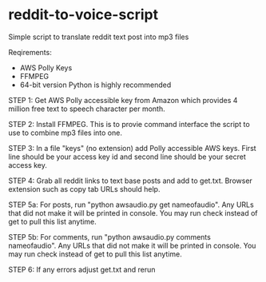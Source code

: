 # reddit-to-voice-script
Simple script to translate reddit text post into mp3 files

Reqirements:
* AWS Polly Keys
* FFMPEG
* 64-bit version Python is highly recommended

STEP 1: Get AWS Polly accessible key from Amazon which provides 4 million free text to speech character per month.

STEP 2: Install FFMPEG. This is to provie command interface the script to use to combine mp3 files into one.

STEP 3: In a file "keys" (no extension) add Polly accessible AWS keys. First line should be your access key id and second line should be your secret access key.

STEP 4: Grab all reddit links to text base posts and add to get.txt. Browser extension such as copy tab URLs should help.

STEP 5a: For posts, run "python awsaudio.py get nameofaudio". Any URLs that did not make it will be printed in console. You may run check instead of get to pull this list anytime.

STEP 5b: For comments, run "python awsaudio.py comments nameofaudio". Any URLs that did not make it will be printed in console. You may run check instead of get to pull this list anytime.

STEP 6: If any errors adjust get.txt and rerun